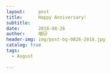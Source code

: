 ```yaml
---
layout:     post
title:      Happy Anniversary!
subtitle:   
date:       2018-08-26
author:     喵🐱
header-img: img/post-bg-0826-2018.jpg
catalog: true
tags:
  - August
  
---
```


